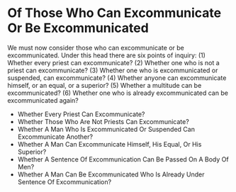 # Of Those Who Can Excommunicate Or Be Excommunicated

We must now consider those who can excommunicate or be excommunicated. Under this head there are six points of inquiry:
(1) Whether every priest can excommunicate?
(2) Whether one who is not a priest can excommunicate?
(3) Whether one who is excommunicated or suspended, can excommunicate?
(4) Whether anyone can excommunicate himself, or an equal, or a superior?
(5) Whether a multitude can be excommunicated?
(6) Whether one who is already excommunicated can be excommunicated again?

* Whether Every Priest Can Excommunicate?
* Whether Those Who Are Not Priests Can Excommunicate?
* Whether A Man Who Is Excommunicated Or Suspended Can Excommunicate Another?
* Whether A Man Can Excommunicate Himself, His Equal, Or His Superior?
* Whether A Sentence Of Excommunication Can Be Passed On A Body Of Men?
* Whether A Man Can Be Excommunicated Who Is Already Under Sentence Of Excommunication?